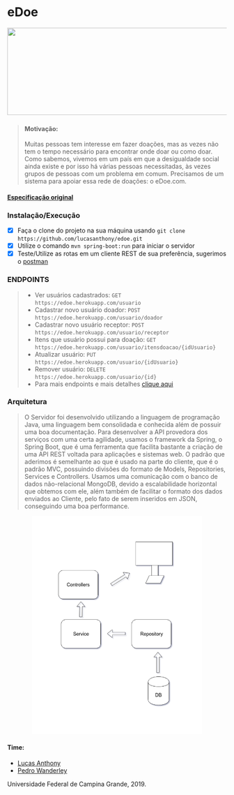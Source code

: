 # eDoe

<p align="center">
  <img src="https://lh6.googleusercontent.com/lT7mQse0ChZB0iMO0MMXZp_k-nTqtyfY9_FuNl7eELiVQcjRztnz5d1Iu_m39pKhGeXP8-37MfmRQlkszMDEDyjlgxSfa7_5nsbJEJjkmztA0St3wy4art8UIGekWKjQOINpxtgo" height="200" width="600"> 
</p>

>#### Motivação:
>Muitas pessoas tem interesse em fazer doações, mas as vezes não tem o tempo necessário para encontrar onde doar ou como doar. Como sabemos, vivemos em um país em que a desigualdade social ainda existe e por isso há várias pessoas necessitadas, às vezes grupos de pessoas com um problema em comum. Precisamos de um sistema para apoiar essa rede de doações: o eDoe.com.

#### [Especificação original](https://docs.google.com/document/d/e/2PACX-1vST2TI5lDbtMlv8rhFYJkYnrfgqzyWDv6DDvvAajz3_KK4tAs_UnAbYdI6oeMQA6jEHo5HwUAatHmd8/pub)

### Instalação/Execução
- [x] Faça o clone do projeto na sua máquina usando `git clone https://github.com/lucasanthony/edoe.git`
- [x] Utilize o comando `mvn spring-boot:run` para iniciar o servidor
- [x] Teste/Utilize as rotas em um cliente REST de sua preferência, sugerimos o [postman](https://www.getpostman.com/)

### ENDPOINTS
> * Ver usuários cadastrados: `GET` `https://edoe.herokuapp.com/usuario`
> * Cadastrar novo usuário doador: `POST` `https://edoe.herokuapp.com/usuario/doador`
> * Cadastrar novo usuário receptor: `POST` `https://edoe.herokuapp.com/usuario/receptor`
> * Itens que usuário possui para doação: `GET` `https://edoe.herokuapp.com/usuario/itensdoacao/{idUsuario}`
> * Atualizar usuário: `PUT` `https://edoe.herokuapp.com/usuario/{idUsuario}`
> * Remover usuário: `DELETE` `https://edoe.herokuapp.com/usuario/{id}`
> * Para mais endpoints e mais detalhes [clique aqui](https://docs.google.com/spreadsheets/d/11ZNy71fNnEeWHB3Gva6G8B_aHAHH5ED0lbBkIsuLSYM/edit?usp=sharing)

### Arquitetura
>O Servidor foi desenvolvido utilizando a linguagem de programação Java, uma linguagem bem consolidada e conhecida além de possuir uma boa documentação. Para desenvolver a API provedora dos serviços com uma certa agilidade, usamos o framework da Spring, o Spring Boot, que é uma ferramenta que facilita bastante a criação de uma API REST voltada para aplicações e sistemas web. O padrão que aderimos é semelhante ao que é usado na parte do cliente, que é o padrão MVC, possuindo divisões do formato de Models, Repositories, Services e Controllers. Usamos uma comunicação com o banco de dados não-relacional MongoDB, devido a escalabilidade horizontal que obtemos com ele, além também de facilitar o formato dos dados enviados ao Cliente, pelo fato de serem inseridos em JSON, conseguindo uma boa performance.

<p align="center">
  <img src="https://github.com/lucasanthony/edoe/blob/master/DACA_edoe_Diagram.png?raw=true" height="500" width="390"> 
</p>

#### Time:
* [Lucas Anthony](https://github.com/lucasanthony)
* [Pedro Wanderley](https://github.com/pedrofwanderley)


Universidade Federal de Campina Grande, 2019.
